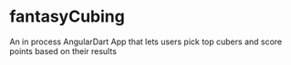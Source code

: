 # fantasyCubing

An in process AngularDart App that lets users pick top cubers and score points based on their results
